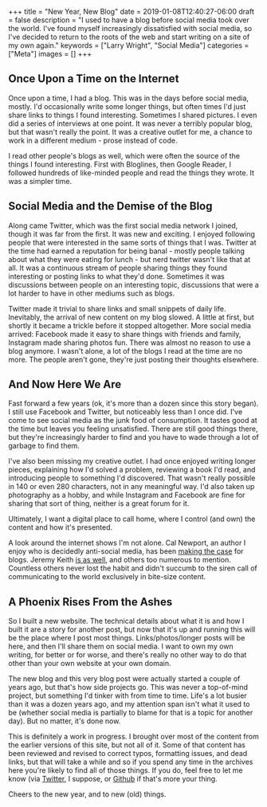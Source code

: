 +++
title = "New Year, New Blog"
date = 2019-01-08T12:40:27-06:00
draft = false
description = "I used to have a blog before social media took over the world. I've found myself increasingly dissatisfied with social media, so I've decided to return to the roots of the web and start writing on a site of my own again."
keywords = ["Larry Wright", "Social Media"]
categories = ["Meta"]
images = []
+++

## Once Upon a Time on the Internet

Once upon a time, I had a blog. This was in the days before social media, mostly. I'd occasionally write some longer things, but often times I'd just share links to things I found interesting. Sometimes I shared pictures. I even did a series of interviews at one point. It was never a terribly popular blog, but that wasn't really the point. It was a creative outlet for me, a chance to work in a different medium - prose instead of code. 

I read other people's blogs as well, which were often the source of the things I found interesting. First with Bloglines, then Google Reader, I followed hundreds of like-minded people and read the things they wrote. It was a simpler time.

## Social Media and the Demise of the Blog

Along came Twitter, which was the first social media network I joined, though it was far from the first. It was new and exciting. I enjoyed following people that were interested in the same sorts of things that I was. Twitter at the time had earned a reputation for being banal - mostly people talking about what they were eating for lunch - but nerd twitter wasn't like that at all. It was a continuous stream of people sharing things they found interesting or posting links to what they'd done. Sometimes it was discussions between people on an interesting topic, discussions that were a lot harder to have in other mediums such as blogs.

Twitter made it trivial to share links and small snippets of daily life. Inevitably, the arrival of new content on my blog slowed. A little at first, but shortly it became a trickle before it stopped altogether. More social media arrived: Facebook made it easy to share things with friends and family, Instagram made sharing photos fun. There was almost no reason to use a blog anymore. I wasn't alone, a lot of the blogs I read at the time are no more. The people aren't gone, they're just posting their thoughts elsewhere.

## And Now Here We Are

Fast forward a few years (ok, it's more than a dozen since this story began). I still use Facebook and Twitter, but noticeably less than I once did. I've come to see social media as the junk food of consumption. It tastes good at the time but leaves you feeling unsatisfied. There are still good things there, but they're increasingly harder to find and you have to wade through a lot of garbage to find them. 

I've also been missing my creative outlet. I had once enjoyed writing longer pieces, explaining how I'd solved a problem, reviewing a book I'd read, and introducing people to something I'd discovered. That wasn't really possible in 140 or even 280 characters, not in any meaningful way. I'd also taken up photography as a hobby, and while Instagram and Facebook are fine for sharing that sort of thing, neither is a great forum for it.

Ultimately, I want a digital place to call home, where I control (and own) the content and how it's presented.

A look around the internet shows I'm not alone. Cal Newport, an author I enjoy who is decidedly anti-social media, has been [making the case](http://calnewport.com/blog/2018/12/07/on-blogs-in-the-social-media-age/) for blogs. Jeremy Keith [is as well](https://adactio.com/journal/14333), and others too numerous to mention. Countless others never lost the habit and didn't succumb to the siren call of communicating to the world exclusively in bite-size content.

## A Phoenix Rises From the Ashes

So I built a new website. The technical details about what it is and how I built it are a story for another post, but now that it's up and running this will be the place where I post most things. Links/photos/longer posts will be here, and then I'll share them on social media. I want to own my own writing, for better or for worse, and there's really no other way to do that other than your own website at your own domain.

The new blog and this very blog post were actually started a couple of years ago, but that's how side projects go. This was never a top-of-mind project, but something I'd tinker with from time to time. Life's a lot busier than it was a dozen years ago, and my attention span isn't what it used to be (whether social media is partially to blame for that is a topic for another day). But no matter, it's done now.

This is definitely a work in progress. I brought over most of the content from the earlier versions of this site, but not all of it. Some of that content has been reviewed and revised to correct typos, formatting issues, and dead links, but that will take a while and so if you spend any time in the archives here you're likely to find all of those things. If you do, feel free to let me know (via [Twitter](https://twitter.com/larrywright), I suppose, or [Github](https://github.com/larrywright/larrywright.me/issues/new) if that's more your thing.

Cheers to the new year, and to new (old) things.
